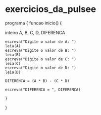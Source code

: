 # exercicios_da_pulsee
programa {
	funcao inicio() {

   inteiro A, B, C, D, DIFERENCA

    escreva("Digite o valor de A: ")
    leia(A)
    escreva("Digite o valor de B: ")
    leia(B)
    escreva("Digite o valor de C: ")
    leia(C)
    escreva("Digite o valor de D: ")
    leia(D)

    DIFERENCA = (A * B) - (C * D)

    escreva("DIFERENCA = ", DIFERENCA)

	}
}
